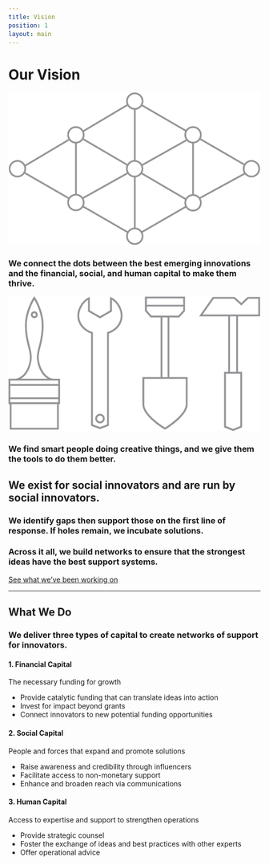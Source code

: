 ```yaml
---
title: Vision
position: 1
layout: main
---
```


Our Vision
===========

![](/assets/img/vision_lattice@x2.png)

### We connect the dots between the best **emerging innovations** and the **financial**, **social**, and **human** capital to make them thrive.

![](/assets/img/vision_tools@x2.png)

### We find **smart** people doing **creative** things, and we give them the **tools** to do them better.

We exist for social innovators and are run by social innovators.
-------------

### We **identify gaps** then support those on the first line of response. If holes remain, we **incubate solutions**.

### Across it all, we **build networks** to ensure that the **strongest ideas** have the best support systems.

[See what we’ve been working on](/initiatives/)




* * * * * * * * * * * * * * * * * * * * * * * * * * * *



What We Do
-------------

### We deliver three types of capital to create networks of support for innovators. ###

#### 1. Financial Capital ####

The necessary funding for growth

* Provide catalytic funding that can translate ideas into action
* Invest for impact beyond grants 
* Connect innovators to new potential funding opportunities

#### 2. Social Capital ####

People and forces that expand and promote solutions

* Raise awareness and credibility through influencers
* Facilitate access to non\-monetary support 
* Enhance and broaden reach via communications

#### 3. Human Capital ####

Access to expertise and support to strengthen operations

* Provide strategic counsel
* Foster the exchange of ideas and best practices with other experts
* Offer operational advice
